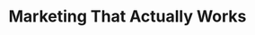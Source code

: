---
title: "Marketing That Actually Works"
description: "Most brilliant businesses struggle with marketing not because they don't try, but because their efforts are scattered, tactical, and disconnected from any coherent strategy."
# Example configuration options for hero media
# hero_media_type: "video"  # Options: "image" | "video"
# hero_image: "/images/hero/about-hero.webp"
# hero_video_url: "https://www.youtube.com/watch?v=EXAMPLE_VIDEO_ID"
# hero_video_thumbnail: "/images/hero/about-video-thumbnail.webp"

story:
  image: "/images/about/anoop-bw.webp"
  title: "My Story and Approach"
  content: |
    I started my career in research engineering at GE, where I quickly learned that great products requires a lot of effort to bring to market. I moved into intellectual property analysis, helping companies understand competitive landscapes and protect their innovations. Then I made the leap into building businesses of my own, and that's when I truly understood the marketing challenge firsthand.
    
    This journey taught me that marketing success isn't about following the latest trends or using the fanciest tools. It's about building systems that work consistently, regardless of market conditions or team changes.
    
    For the past 20+ years, I've been helping businesses fix this fundamental problem. Working with over 200 companies, I've developed a systematic approach that transforms marketing from a necessary evil into a strategic growth engine.

audience:
  title: "Businesses I Help"
  subtitle: "I specialize in professional services and knowledge-driven companies that need systematic approaches to marketing."
  intro: "Not every business is ready for what I do. The companies that see dramatic improvements share three characteristics: they value expertise over price, they're willing to invest in systems that compound over time, and they understand that sustainable growth comes from consistent execution, not silver bullets."
  items:
    - iconType: "chart"
      title: "Professional Service Firms"
      subheading: "Beyond Referrals"
      description: "Marketing agencies, law firms, consulting practices, training companies, and specialized B2B services firms with 10-50 employees. These are businesses built on expertise and relationships that need systematic approaches to demonstrate thought leadership and generate predictable demand."
      results: "Typical results: 40-60% increase in qualified leads within 90 days, 25-35% improvement in close rates through better positioning."
    - iconType: "monitor"
      title: "Tech-Enabled Businesses"
      subheading: "Scale Without Chaos"
      description: "SaaS companies, IT service providers, digital agencies, and productized service businesses experiencing rapid growth. They need marketing processes that scale efficiently, generate qualified leads consistently, and support better-qualified prospects."
      results: "Typical results: 50-80% reduction in sales cycle length, 3x improvement in marketing-qualified lead conversion rates."
    - iconType: "target"
      title: "Consultants & Experts"
      subheading: "Systematic Growth"
      description: "Independent professionals, boutique consultancies, and subject matter experts earning $150K+ annually who are ready to scale beyond personal capacity. They want systematic lead generation that attracts ideal clients automatically."
      results: "Typical results: 2-3x increase in inbound inquiries, 50-70% improvement in project value and client quality."

stats:
  - number: "20+"
    label: "Years of Experience"
    description: "Helping businesses build systematic marketing approaches"
  - number: "200+"
    label: "Companies Helped"
    description: "From startups to established professional services firms"
  - number: "40-60%"
    label: "Average Lead Increase"
    description: "Typical results within 90 days of implementation"

testimonials:
  title: "What Clients Say"
  subtitle: "Real results from businesses that transformed their marketing approach."
  items:
    - quote: "Anoop helped us move from chaotic, reactive marketing to a systematic approach that consistently generates qualified leads. Our close rate improved by 35% within 90 days."
      author: "Nisha P"
      role: "Founder"
      company: "Marketing Agency, 25 employees"
    - quote: "The AI workflows Anoop designed save our team 15 hours per week on content creation while maintaining quality. It's like having an extra team member focused on marketing."
      author: "A Mehta"
      role: "CEO"
      company: "SaaS Platform"
    - quote: "Finally, marketing that makes sense for professional services. Anoop's approach helped us articulate our value clearly and build a pipeline that doesn't depend on just referrals."
      author: "Govind K"
      role: "Managing Partner"
      company: "IPR Advisors"

principles:
  title: "My Core Principles"
  subtitle: "These beliefs guide everything I do and every system I build."
  items:
    - title: "Strategy Before Tactics"
      description: "Marketing should be built on positioning and strategy, not just campaigns and content. Too many businesses jump straight to tactics—social media posts, email campaigns, ads—without understanding who they serve, what makes them different, or where their customers actually spend time. I start with strategy: understanding your market position, ideal customer profile, and competitive advantage. Then we build tactics that reinforce that strategy."
    - title: "AI as an Enabler, Not a Replacement"
      description: "Artificial intelligence is incredibly powerful when used correctly—it can make marketing faster, cheaper, and more consistent. But it's not magic, and it's not a replacement for human creativity and strategic thinking. I help businesses implement AI workflows that enhance their marketing processes while freeing up human time for higher-value strategic work."
    - title: "Systems Win Over Improvisation"
      description: "When marketing is designed as a repeatable process, it creates predictability, accountability, and the ability to scale without proportional increases in effort or team size. Most businesses approach marketing like jazz improvisation—responding to whatever seems urgent that week. I help businesses build marketing systems with documented processes, clear metrics, and workflows that execute consistently."
    - title: "Sustainable Growth Over Quick Wins"
      description: "I'm not interested in growth hacks or superficial tactics that generate short-term spikes. My work is about building marketing systems that create sustainable, predictable growth—the kind that keeps working even when you're not actively pushing new campaigns. This approach creates lasting competitive advantages, not temporary bumps."

work_process:
  title: "How I Work With Clients"
  subtitle: "My approach combines the fundamentals of good marketing with modern AI-driven workflows and automation."
  items:
    - number: "1"
      title: "Discovery & Strategy Foundation"
      description: "We start with comprehensive discovery to understand your business model, competitive position, and growth goals. I audit your current marketing efforts, analyze your customer journey, and identify gaps between your expertise and how it's communicated to prospects. This foundation work reveals why previous marketing efforts haven't delivered consistent results and creates a clear strategic roadmap for moving forward."
    - number: "2"
      title: "System Design & Implementation"
      description: "Based on the strategy foundation, I design marketing systems tailored to your business. This includes lead generation workflows, content creation processes, customer nurturing sequences, and AI-enhanced prospecting systems. Each system is built to be repeatable, measurable, and scalable. I work hands-on with your team to implement these systems with training and ongoing support."
    - number: "3"
      title: "AI Integration & Optimization"
      description: "Where strategic, I integrate AI tools to make your marketing more efficient without sacrificing quality. This includes AI-powered content creation that maintains your brand voice, automated lead research, personalized email sequences, and data analysis workflows. The goal is to enhance human creativity and free up time for relationship building and strategic planning."
    - number: "4"
      title: "Measurement & Iteration"
      description: "Every system includes comprehensive metrics and feedback loops for clear visibility into marketing ROI. We establish baselines, set targets, and create dashboards for real-time insights into lead quality and conversion rates. We build systematic review processes for continuous improvement, ensuring your marketing investment generates measurable returns."

closing:
  title: "Working Together"
  content: |
    When I work with you, I'm hands-on and practical. I'll help you think through positioning and strategy, but I'll also roll up my sleeves to help you implement workflows, set up automation, and optimize processes. I bring both strategic thinking and tactical execution to every engagement.
    
    Most importantly, I focus on marketing that aligns with who you are as a business. I'm not trying to turn every client into a social media influencer or content creation machine. Instead, I help you find marketing approaches that feel authentic, sustainable, and effective for your specific business model and goals.

cta:
  title: "Ready to Transform Your Marketing from Chaos to System?"
  subtitle: "If you're tired of scattered marketing efforts and ready to build systematic approaches that deliver predictable growth, let's discuss how I can help your business."
  button:
    text: "Schedule a Strategy Call"
    url: "/contact"
---